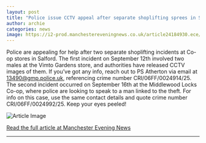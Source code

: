 ```yaml
---
layout: post
title: "Police issue CCTV appeal after separate shoplifting sprees in Salford"
author: archie
categories: news
image: https://i2-prod.manchestereveningnews.co.uk/article24184930.ece/ALTERNATES/s1200/1_Police-funding.jpg
---
```

Police are appealing for help after two separate shoplifting incidents at Co-op stores in Salford. The first incident on September 12th involved two males at the Vimto Gardens store, and authorities have released CCTV images of them. If you’ve got any info, reach out to PS Atherton via email at 13490@gmp.police.uk, referencing crime number CRI/06FF/0024914/25. The second incident occurred on September 16th at the Middlewood Locks Co-op, where police are looking to speak to a man linked to the theft. For info on this case, use the same contact details and quote crime number CRI/06FF/0024992/25. Keep your eyes peeled!

![Article Image](https://i2-prod.manchestereveningnews.co.uk/article24184930.ece/ALTERNATES/s1200/1_Police-funding.jpg)

[Read the full article at Manchester Evening News](https://www.manchestereveningnews.co.uk/news/greater-manchester-news/police-issue-cctv-appeal-after-32563872)

---
